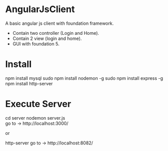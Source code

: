 AngularJsClient
===============

A basic angular js client with foundation framework.

- Contain two controller (Login and Home).
- Contain 2 view (login and home).
- GUI with foundation 5. 

Install
=======
npm install mysql
sudo npm install nodemon -g
sudo npm install express -g
npm install http-server

Execute Server
===============
cd server
nodemon server.js  
go to -> http://localhost:3000/

or

http-server
go to -> http://localhost:8082/




